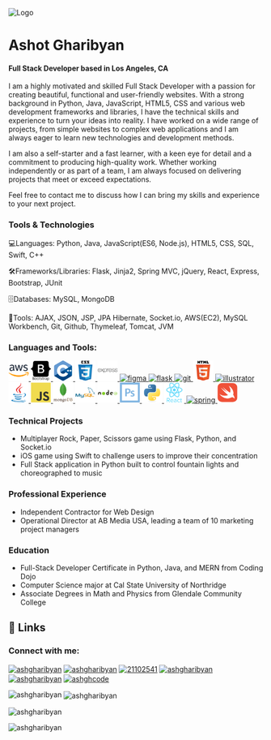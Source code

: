 
![Logo](https://i.imgur.com/4svPCq6.jpg)


# Ashot Gharibyan
#### Full Stack Developer based in Los Angeles, CA


I am a highly motivated and skilled Full Stack Developer with a passion for creating beautiful, functional and user-friendly websites. With a strong background in Python, Java, JavaScript, HTML5, CSS and various web development frameworks and libraries, I have the technical skills and experience to turn your ideas into reality. I have worked on a wide range of projects, from simple websites to complex web applications and I am always eager to learn new technologies and development methods.

I am also a self-starter and a fast learner, with a keen eye for detail and a commitment to producing high-quality work. Whether working independently or as part of a team, I am always focused on delivering projects that meet or exceed expectations.

Feel free to contact me to discuss how I can bring my skills and experience to your next project.


### Tools & Technologies
💻Languages: Python, Java, JavaScript(ES6, Node.js), HTML5, CSS, SQL, Swift, C++

🛠️Frameworks/Libraries: Flask, Jinja2, Spring MVC, jQuery, React, Express, Bootstrap, JUnit

🗄️Databases: MySQL, MongoDB

🔧Tools: AJAX, JSON, JSP, JPA Hibernate, Socket.io, AWS(EC2), MySQL Workbench, Git, Github, Thymeleaf, Tomcat, JVM
<h3 align="left">Languages and Tools:</h3>
<p align="left"> <a href="https://aws.amazon.com" target="_blank" rel="noreferrer"> <img src="https://raw.githubusercontent.com/devicons/devicon/master/icons/amazonwebservices/amazonwebservices-original-wordmark.svg" alt="aws" width="40" height="40"/> </a> <a href="https://getbootstrap.com" target="_blank" rel="noreferrer"> <img src="https://raw.githubusercontent.com/devicons/devicon/master/icons/bootstrap/bootstrap-plain-wordmark.svg" alt="bootstrap" width="40" height="40"/> </a> <a href="https://www.w3schools.com/cpp/" target="_blank" rel="noreferrer"> <img src="https://raw.githubusercontent.com/devicons/devicon/master/icons/cplusplus/cplusplus-original.svg" alt="cplusplus" width="40" height="40"/> </a> <a href="https://www.w3schools.com/css/" target="_blank" rel="noreferrer"> <img src="https://raw.githubusercontent.com/devicons/devicon/master/icons/css3/css3-original-wordmark.svg" alt="css3" width="40" height="40"/> </a> <a href="https://expressjs.com" target="_blank" rel="noreferrer"> <img src="https://raw.githubusercontent.com/devicons/devicon/master/icons/express/express-original-wordmark.svg" alt="express" width="40" height="40"/> </a> <a href="https://www.figma.com/" target="_blank" rel="noreferrer"> <img src="https://www.vectorlogo.zone/logos/figma/figma-icon.svg" alt="figma" width="40" height="40"/> </a> <a href="https://flask.palletsprojects.com/" target="_blank" rel="noreferrer"> <img src="https://www.vectorlogo.zone/logos/pocoo_flask/pocoo_flask-icon.svg" alt="flask" width="40" height="40"/> </a> <a href="https://git-scm.com/" target="_blank" rel="noreferrer"> <img src="https://www.vectorlogo.zone/logos/git-scm/git-scm-icon.svg" alt="git" width="40" height="40"/> </a> <a href="https://www.w3.org/html/" target="_blank" rel="noreferrer"> <img src="https://raw.githubusercontent.com/devicons/devicon/master/icons/html5/html5-original-wordmark.svg" alt="html5" width="40" height="40"/> </a> <a href="https://www.adobe.com/in/products/illustrator.html" target="_blank" rel="noreferrer"> <img src="https://www.vectorlogo.zone/logos/adobe_illustrator/adobe_illustrator-icon.svg" alt="illustrator" width="40" height="40"/> </a> <a href="https://www.java.com" target="_blank" rel="noreferrer"> <img src="https://raw.githubusercontent.com/devicons/devicon/master/icons/java/java-original.svg" alt="java" width="40" height="40"/> </a> <a href="https://developer.mozilla.org/en-US/docs/Web/JavaScript" target="_blank" rel="noreferrer"> <img src="https://raw.githubusercontent.com/devicons/devicon/master/icons/javascript/javascript-original.svg" alt="javascript" width="40" height="40"/> </a> <a href="https://www.mongodb.com/" target="_blank" rel="noreferrer"> <img src="https://raw.githubusercontent.com/devicons/devicon/master/icons/mongodb/mongodb-original-wordmark.svg" alt="mongodb" width="40" height="40"/> </a> <a href="https://www.mysql.com/" target="_blank" rel="noreferrer"> <img src="https://raw.githubusercontent.com/devicons/devicon/master/icons/mysql/mysql-original-wordmark.svg" alt="mysql" width="40" height="40"/> </a> <a href="https://nodejs.org" target="_blank" rel="noreferrer"> <img src="https://raw.githubusercontent.com/devicons/devicon/master/icons/nodejs/nodejs-original-wordmark.svg" alt="nodejs" width="40" height="40"/> </a> <a href="https://www.photoshop.com/en" target="_blank" rel="noreferrer"> <img src="https://raw.githubusercontent.com/devicons/devicon/master/icons/photoshop/photoshop-line.svg" alt="photoshop" width="40" height="40"/> </a> <a href="https://www.python.org" target="_blank" rel="noreferrer"> <img src="https://raw.githubusercontent.com/devicons/devicon/master/icons/python/python-original.svg" alt="python" width="40" height="40"/> </a> <a href="https://reactjs.org/" target="_blank" rel="noreferrer"> <img src="https://raw.githubusercontent.com/devicons/devicon/master/icons/react/react-original-wordmark.svg" alt="react" width="40" height="40"/> </a> <a href="https://spring.io/" target="_blank" rel="noreferrer"> <img src="https://www.vectorlogo.zone/logos/springio/springio-icon.svg" alt="spring" width="40" height="40"/> </a> <a href="https://developer.apple.com/swift/" target="_blank" rel="noreferrer"> <img src="https://raw.githubusercontent.com/devicons/devicon/master/icons/swift/swift-original.svg" alt="swift" width="40" height="40"/> </a> </p>

### Technical Projects
- Multiplayer Rock, Paper, Scissors game using Flask, Python, and Socket.io
- iOS game using Swift to challenge users to improve their concentration
- Full Stack application in Python built to control fountain lights and choreographed to music

### Professional Experience
- Independent Contractor for Web Design
- Operational Director at AB Media USA, leading a team of 10 marketing project managers

### Education
- Full-Stack Developer Certificate in Python, Java, and MERN from Coding Dojo
- Computer Science major at Cal State University of Northridge
- Associate Degrees in Math and Physics from Glendale Community College

## 🔗 Links

<h3 align="left">Connect with me:</h3>
<p align="left">
<a href="https://twitter.com/ashgharibyan" target="blank"><img align="center" src="https://raw.githubusercontent.com/rahuldkjain/github-profile-readme-generator/master/src/images/icons/Social/twitter.svg" alt="ashgharibyan" height="30" width="40" /></a>
<a href="https://linkedin.com/in/ashgharibyan" target="blank"><img align="center" src="https://raw.githubusercontent.com/rahuldkjain/github-profile-readme-generator/master/src/images/icons/Social/linked-in-alt.svg" alt="ashgharibyan" height="30" width="40" /></a>
<a href="https://stackoverflow.com/users/21102541" target="blank"><img align="center" src="https://raw.githubusercontent.com/rahuldkjain/github-profile-readme-generator/master/src/images/icons/Social/stack-overflow.svg" alt="21102541" height="30" width="40" /></a>
<a href="https://instagram.com/ashgharibyan" target="blank"><img align="center" src="https://raw.githubusercontent.com/rahuldkjain/github-profile-readme-generator/master/src/images/icons/Social/instagram.svg" alt="ashgharibyan" height="30" width="40" /></a>
<a href="https://www.behance.net/ashgharibyan" target="blank"><img align="center" src="https://raw.githubusercontent.com/rahuldkjain/github-profile-readme-generator/master/src/images/icons/Social/behance.svg" alt="ashgharibyan" height="30" width="40" /></a>
<a href="https://www.leetcode.com/ashghcode" target="blank"><img align="center" src="https://raw.githubusercontent.com/rahuldkjain/github-profile-readme-generator/master/src/images/icons/Social/leet-code.svg" alt="ashghcode" height="30" width="40" /></a>
</p>

<p><img align="left" src="https://github-readme-stats.vercel.app/api/top-langs?username=ashgharibyan&show_icons=true&locale=en&layout=compact" alt="ashgharibyan" /></p>

<p>&nbsp;<img align="center" src="https://github-readme-stats.vercel.app/api?username=ashgharibyan&show_icons=true&locale=en" alt="ashgharibyan" /></p>

<p><img align="center" src="https://github-readme-streak-stats.herokuapp.com/?user=ashgharibyan&" alt="ashgharibyan" /></p>

<p align="left"> <img src="https://komarev.com/ghpvc/?username=ashgharibyan&label=Profile%20views&color=0e75b6&style=flat" alt="ashgharibyan" /> </p>

